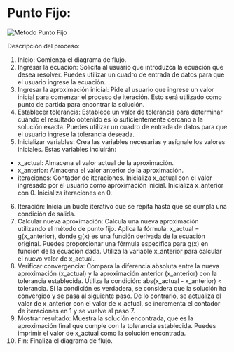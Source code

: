 # Punto Fijo:

![Método Punto Fijo](imagenes/metodo3.png)

Descripción del proceso:
1. Inicio: Comienza el diagrama de flujo.
2. Ingresar la ecuación: Solicita al usuario que introduzca la ecuación que desea resolver. Puedes utilizar un cuadro de entrada de datos para que el
usuario ingrese la ecuación.
3. Ingresar la aproximación inicial: Pide al usuario que ingrese un valor inicial para comenzar el proceso de iteración. Esto será utilizado como punto
de partida para encontrar la solución.
4. Establecer tolerancia: Establece un valor de tolerancia para determinar cuándo el resultado obtenido es lo suficientemente cercano a la solución
exacta. Puedes utilizar un cuadro de entrada de datos para que el usuario ingrese la tolerancia deseada.
5. Inicializar variables: Crea las variables necesarias y asígnale los valores iniciales. Estas variables incluirán:
  - x_actual: Almacena el valor actual de la aproximación.
  - x_anterior: Almacena el valor anterior de la aproximación.
  - iteraciones: Contador de iteraciones.
  Inicializa x_actual con el valor ingresado por el usuario como aproximación inicial.
  Inicializa x_anterior con 0.
  Inicializa iteraciones en 0.
6. Iteración: Inicia un bucle iterativo que se repita hasta que se cumpla una condición de salida.
7. Calcular nueva aproximación: Calcula una nueva aproximación utilizando el método de punto fijo. Aplica la fórmula: x_actual = g(x_anterior),
donde g(x) es una función derivada de la ecuación original. Puedes proporcionar una fórmula específica para g(x) en función de la ecuación dada.
Utiliza la variable x_anterior para calcular el nuevo valor de x_actual.
8. Verificar convergencia: Compara la diferencia absoluta entre la nueva aproximación (x_actual) y la aproximación anterior (x_anterior) con la
tolerancia establecida. Utiliza la condición: abs(x_actual - x_anterior) < tolerancia. Si la condición es verdadera, se considera que la solución ha
convergido y se pasa al siguiente paso. De lo contrario, se actualiza el valor de x_anterior con el valor de x_actual, se incrementa el contador de
iteraciones en 1 y se vuelve al paso 7.
9. Mostrar resultado: Muestra la solución encontrada, que es la aproximación final que cumple con la tolerancia establecida. Puedes imprimir el valor
de x_actual como la solución encontrada.
10. Fin: Finaliza el diagrama de flujo.
